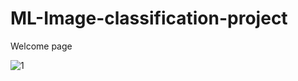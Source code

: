 # ML-Image-classification-project

Welcome page


![1](https://user-images.githubusercontent.com/127354822/228397255-6c4459ba-cb67-4512-a734-2f755425b9f9.png)
